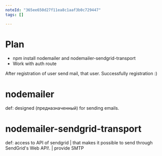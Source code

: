 ```yaml
---
noteId: "365ee650d27f11ea8c1aaf3b0c729447"
tags: []

---
```


# Plan

* npm install nodemailer and nodemailer-sendgrid-transport
* Work with auth route

After registration of user send mail, that user. Successfully registration :)


# nodemailer 
def: designed (предназначенный) for sending emails.

# nodemailer-sendgrid-transport
def: access to API of sendgrid | that makes it possible to send through SendGrid's Web API!. | provide SMTP


